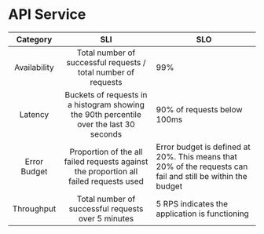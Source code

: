 # API Service

| **Category** |                                         **SLI**                                         | **SLO**                                                                                                     |
|:------------:|:---------------------------------------------------------------------------------------:|-------------------------------------------------------------------------------------------------------------|
| Availability |              Total number of successful requests / total number of requests             | 99%                                                                                                         |
|    Latency   | Buckets of requests in a histogram showing the 90th percentile over the last 30 seconds | 90% of requests below 100ms                                                                                 |
| Error Budget |  Proportion of the all failed requests against the proportion all failed requests used  | Error budget is defined at 20%. This means that 20% of the requests can fail and still be within the budget |
|  Throughput  |                    Total number of successful requests over 5 minutes                   | 5 RPS indicates the application is functioning                                                              |